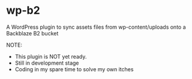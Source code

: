 # wp-b2
A WordPress plugin to sync assets files from wp-content/uploads onto a Backblaze B2 bucket


NOTE:
- This plugin is NOT yet ready.
- Still in development stage
- Coding in my spare time to solve my own itches
